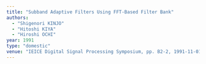 ```yaml
---
title: "Subband Adaptive Filters Using FFT-Based Filter Bank"
authors:
  - "Shigenori KINJO"
  - "Hitoshi KIYA"
  - "Hiroshi OCHI"
year: 1991
type: "domestic"
venue: "IEICE Digital Signal Processing Symposium, pp. B2-2, 1991-11-01."
---
```

